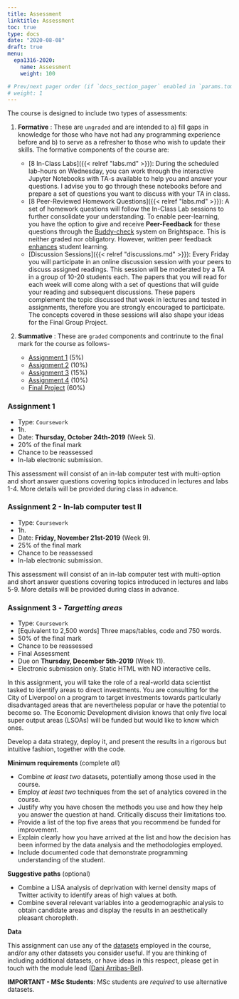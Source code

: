 ```yaml
---
title: Assessment
linktitle: Assessment
toc: true
type: docs
date: "2020-08-08"
draft: true
menu:
  epa1316-2020:
    name: Assessment
    weight: 100

# Prev/next pager order (if `docs_section_pager` enabled in `params.toml`)
# weight: 1
---
```


The course is designed to include two types of assessments:

1. **Formative** : These are `ungraded` and are intended to a) fill gaps in knowledge for those who have not had any programming experience before and b) to serve as a refresher to those who wish to update their skills. The formative components of the course are:

    * [8 In-Class Labs]({{< relref "labs.md" >}}): During the scheduled lab-hours on Wednesday, you can work through the interactive Jupyter Notebooks with TA-s available to help you and answer your questions. I advise you to go through these notebooks before and prepare a set of questions you want to discuss with your TA in class.
    * [8 Peer-Reviewed Homework Questions]({{< relref "labs.md" >}}): A set of homework questions will follow the In-Class Lab sessions to further consolidate your understanding. To enable peer-learning, you have the option to give and receive **Peer-Feedback** for these questions through the [Buddy-check](#buddy_check_url) system on Brightspace. This is neither graded nor obligatory. However, written peer feedback [enhances](https://educationaltechnologyjournal.springeropen.com/articles/10.1186/s41239-016-0017-y) student learning.
    * [Discussion Sessions]({{< relref "discussions.md" >}}): Every Friday you will participate in an online discussion session with your peers to discuss assigned readings. This session will be moderated by a TA in a group of 10-20 students each. The papers that you will read for each week will come along with a set of questions that will guide your reading and subsequent discussions. These papers complement the topic discussed that week in lectures and tested in assignments, therefore you are strongly encouraged to participate. The concepts covered in these sessions will also shape your ideas for the Final Group Project.

2. **Summative** : These are `graded` components and contrinute to the final mark for the course as follows-

    * [Assignment 1](#task_01) (5%)
    * [Assignment 2](#task_02) (10%)
    * [Assignment 3](#task_03) (15%)
    * [Assignment 4](#task_04) (10%)
    * [Final Project](#final_proj) (60%)

### **Assignment 1**

* Type: `Coursework`
* 1h.
* Date: **Thursday, October 24th-2019** (Week 5).
* 20% of the final mark
* Chance to be reassessed
* In-lab electronic submission.

This assessment will consist of an in-lab computer test with multi-option
and short answer questions covering topics introduced in lectures and labs
1-4. More details will be provided during class in advance.

<a name="task_02"></a>

### **Assignment 2** - In-lab computer test II

* Type: `Coursework`
* 1h.
* Date: **Friday, November 21st-2019** (Week 9).
* 25% of the final mark
* Chance to be reassessed
* In-lab electronic submission.

This assessment will consist of an in-lab computer test with multi-option
and short answer questions covering topics introduced in lectures and labs
5-9. More details will be provided during class in advance.

<a name="task_03"></a>

### **Assignment 3** - *Targetting areas*

* Type: `Coursework`
* [Equivalent to 2,500 words] Three maps/tables, code and 750 words.
* 50% of the final mark
* Chance to be reassessed
* Final Assessment
* Due on **Thursday, December 5th-2019** (Week 11).
* Electronic submission only. Static HTML with NO interactive cells.

In this assignment, you will take the role of a real-world data scientist tasked to identify areas to direct investments. You are consulting for the City of Liverpool on a program to target investments towards particularly disadvantaged areas that are nevertheless popular or have the potential to become so. The Economic Development division knows that only five local super output areas (LSOAs) will be funded but would like to know which ones.

Develop a data strategy, deploy it, and present the results in a rigorous but intuitive fashion, together with the code.

**Minimum requirements** (complete *all*)

* Combine *at least two* datasets, potentially among those used in the course.
* Employ *at least two* techniques from the set of analytics covered in the course.
* Justify why you have chosen the methods you use and how they help you answer the question at hand. Critically discuss their limitations too.
* Provide a list of the top five areas that you recommend be funded for improvement.
* Explain clearly how you have arrived at the list and how the decision has been informed by the data analysis and the methodologies employed.
* Include documented code that demonstrate programming understanding of the student.

**Suggestive paths** (optional)

* Combine a LISA analysis of deprivation with kernel density maps of Twitter activity to identify areas of high values at both.
* Combine several relevant variables into a geodemographic analysis to obtain candidate areas and display the results in an aesthetically pleasant choropleth.

**Data**

This assignment can use any of the [datasets]({{site.baseurl}}/datasets.html) employed in the course, and/or any other datasets you consider useful. If you are thinking of including additional datasets, or have ideas in this respect, please get in touch with the module lead ([Dani Arribas-Bel](mailto:D.Arribas-Bel@liverpool.ac.uk)).

**IMPORTANT - MSc Students**: MSc students are *required* to use alternative datasets.

